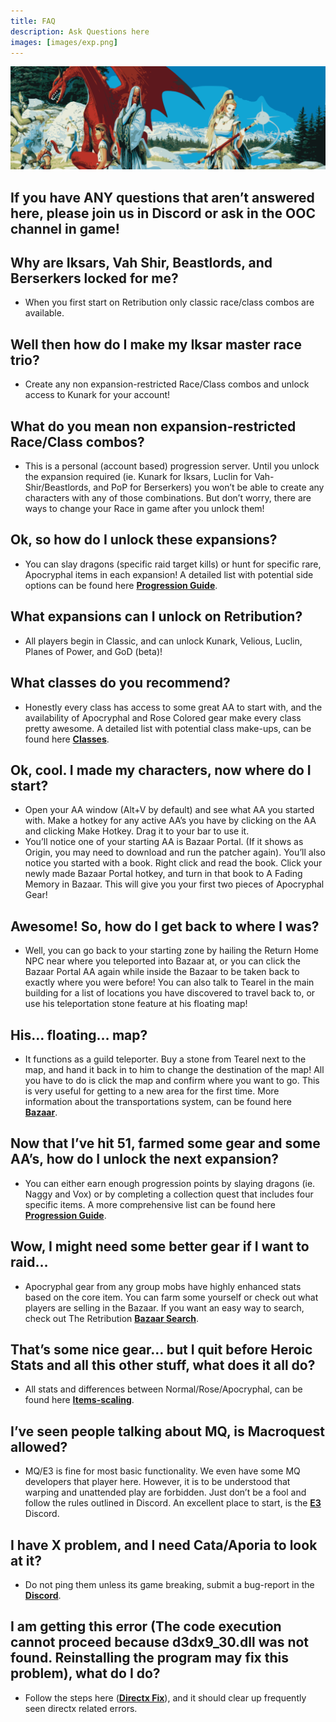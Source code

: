 ```yaml
---
title: FAQ
description: Ask Questions here
images: [images/exp.png]
---
```


![FAQ](images/FAQ.png)

## If you have ANY questions that aren’t answered here, please join us in Discord or ask in the OOC channel in game!

## Why are Iksars, Vah Shir, Beastlords, and Berserkers locked for me?

- When you first start on Retribution only classic race/class combos are available.

## Well then how do I make my Iksar master race trio?

- Create any non expansion-restricted Race/Class combos and unlock access to Kunark for your account!

## What do you mean non expansion-restricted Race/Class combos?

- This is a personal (account based) progression server. Until you unlock the expansion required (ie. Kunark for Iksars, Luclin for Vah-Shir/Beastlords, and PoP for Berserkers) you won’t be able to create any characters with any of those combinations. But don’t worry, there are ways to change your Race in game after you unlock them!

## Ok, so how do I unlock these expansions?

- You can slay dragons (specific raid target kills) or hunt for specific rare, Apocryphal items in each expansion! A detailed list with potential side options can be found here **[Progression Guide](/progression)**.

## What expansions can I unlock on Retribution?

- All players begin in Classic, and can unlock Kunark, Velious, Luclin, Planes of Power, and GoD (beta)!

## What classes do you recommend?

- Honestly every class has access to some great AA to start with, and the availability of Apocryphal and Rose Colored gear make every class pretty awesome. A detailed list with potential class make-ups, can be found here **[Classes](spells/_index.en.md/)**.

## Ok, cool. I made my characters, now where do I start?

- Open your AA window (Alt+V by default) and see what AA you started with. Make a hotkey for any active AA’s you have by clicking on the AA and clicking Make Hotkey. Drag it to your bar to use it.
- You’ll notice one of your starting AA is Bazaar Portal. (If it shows as Origin, you may need to download and run the patcher again). You’ll also notice you started with a book. Right click and read the book. Click your newly made Bazaar Portal hotkey, and turn in that book to A Fading Memory in Bazaar. This will give you your first two pieces of Apocryphal Gear!

## Awesome! So, how do I get back to where I was?

- Well, you can go back to your starting zone by hailing the Return Home NPC near where you teleported into Bazaar at, or you can click the Bazaar Portal AA again while inside the Bazaar to be taken back to exactly where you were before! You can also talk to Tearel in the main building for a list of locations you have discovered to travel back to, or use his teleportation stone feature at his floating map!


## His… floating… map?

- It functions as a guild teleporter. Buy a stone from Tearel next to the map, and hand it back in to him to change the destination of the map! All you have to do is click the map and confirm where you want to go. This is very useful for getting to a new area for the first time. More information about the transportations system, can be found here **[Bazaar](/bazaar)**.


## Now that I’ve hit 51, farmed some gear and some AA’s, how do I unlock the next expansion?

- You can either earn enough progression points by slaying dragons (ie. Naggy and Vox) or by completing a collection quest that includes four specific items. A more comprehensive list can be found here **[Progression Guide](/progression)**.


## Wow, I might need some better gear if I want to raid…

- Apocryphal gear from any group mobs have highly enhanced stats based on the core item. You can farm some yourself or check out what players are selling in the Bazaar. If you want an easy way to search, check out The Retribution **[Bazaar Search](https://retributioneq.com/magelo/index.php?page=bazaar)**.


## That’s some nice gear… but I quit before Heroic Stats and all this other stuff, what does it all do?

- All stats and differences between Normal/Rose/Apocryphal, can be found here **[Items-scaling](/Items-Scaling)**.


## I’ve seen people talking about MQ, is Macroquest allowed?

- MQ/E3 is fine for most basic functionality. We even have some MQ developers that player here. However, it is to be understood that warping and unattended play are forbidden. Just don’t be a fool and follow the rules outlined in Discord. An excellent place to start, is the **[E3](https://discord.gg/3fnPC45H6P)** Discord.

## I have X problem, and I need Cata/Aporia to look at it?

- Do not ping them unless its game breaking, submit a bug-report in the **[Discord](https://discord.gg/ST429GN4rv)**.


## I am getting this error (The code execution cannot proceed because d3dx9_30.dll was not found. Reinstalling the program may fix this problem), what do I do?


- Follow the steps here (**[Directx Fix](https://answers.microsoft.com/en-us/windows/forum/all/directx-june-2010-asks-what-location-to-put/5e5ba845-09eb-4209-8a4c-d00e92cb0724)**), and it should clear up frequently seen directx related errors.
